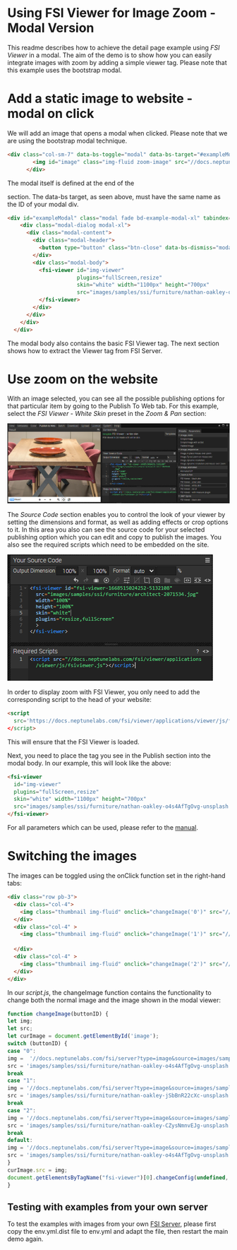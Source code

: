 # Using FSI Viewer for Image Zoom - Modal Version

This readme describes how to achieve the detail page example using *FSI Viewer* in a modal.
The aim of the demo is to show how you can easily integrate images with zoom by adding a simple viewer tag.
Please note that this example uses the bootstrap modal.

# Add a static image to website - modal on click
We will add an image that opens a modal when clicked. Please note that we are using the bootstrap modal technique.
```html
<div class="col-sm-7" data-bs-toggle="modal" data-bs-target="#exampleModal" >
        <img id="image" class="img-fluid zoom-image" src="//docs.neptunelabs.com/fsi/server?type=image&source=images/samples/ssi/furniture/nathan-oakley-o4s4AfTgOvg-unsplash.jpg&width=940" width="940" alt="">
      </div>
```

The modal itself is defined at the end of the <main> section.
The data-bs target, as seen above, must have the same name as the ID of your modal div.

```html
<div id="exampleModal" class="modal fade bd-example-modal-xl" tabindex="-1" role="dialog" aria-labelledby="myExtraLargeModalLabel" aria-hidden="true">
    <div class="modal-dialog modal-xl">
      <div class="modal-content">
        <div class="modal-header">
          <button type="button" class="btn-close" data-bs-dismiss="modal" aria-label="Close"></button>
        </div>
        <div class="modal-body">
          <fsi-viewer id="img-viewer"
                      plugins="fullScreen,resize"
                      skin="white" width="1100px" height="700px"
                      src="images/samples/ssi/furniture/nathan-oakley-o4s4AfTgOvg-unsplash.jpg">
          </fsi-viewer>
        </div>
      </div>
    </div>
  </div>
```
The modal body also contains the basic FSI Viewer tag.
The next section shows how to extract the Viewer tag from FSI Server.

# Use zoom on the website
With an image selected, you can see all the possible publishing options for that particular item by going to the Publish To Web tab.
For this example, select the *FSI Viewer - White Skin* preset in the *Zoom & Pan* section:

![Config Image](readme-modal-1.png)

The *Source Code* section enables you to control the look of your viewer by setting the dimensions and format, as well as adding effects or crop options to it.
In this area you also can see the source code for your selected publishing option which you can edit and copy to publish the images.
You also see the required scripts which need to be embedded on the site.

![Config Image](readme-modal-2.png)

In order to display zoom with FSI Viewer, you only need to add the corresponding script
to the head of your website:

```html
<script
  src='https://docs.neptunelabs.com/fsi/viewer/applications/viewer/js/fsiviewer.js'
</script>
```
This will ensure that the FSI Viewer is loaded.

Next, you need to place the *<fsi-viewer>* tag you see in the Publish section into the modal body.
In our example, this will look like the above:

```html
<fsi-viewer
  id="img-viewer"
  plugins="fullScreen,resize"
  skin="white" width="1100px" height="700px"
  src="images/samples/ssi/furniture/nathan-oakley-o4s4AfTgOvg-unsplash.jpg">
</fsi-viewer>
```

For all parameters which can be used, please refer to the [manual](https://docs.neptunelabs.com/fsi-viewer/latest/fsi-viewer).

# Switching the images
The images can be toggled using the onClick function set in the right-hand tabs:

```html
<div class="row pb-3">
  <div class="col-4">
    <img class="thumbnail img-fluid" onclick="changeImage('0')" src="//docs.neptunelabs.com/fsi/server?type=image&source=images/samples/ssi/furniture/nathan-oakley-o4s4AfTgOvg-unsplash.jpg&width=150&rect=0.15187,0,0.84813,1" width="150" alt="">
  </div>
  <div class="col-4" >
    <img class="thumbnail img-fluid" onclick="changeImage('1')" src="//docs.neptunelabs.com/fsi/server?type=image&source=images/samples/ssi/furniture/nathan-oakley-jSbBnR22cXc-unsplash.jpg&width=150&rect=0,0.29634,1,0.66709" width="150" alt="">

  </div>
  <div class="col-4" >
    <img class="thumbnail img-fluid" onclick="changeImage('2')" src="//docs.neptunelabs.com/fsi/server?type=image&source=images/samples/ssi/furniture/nathan-oakley-CZysNmnvEJg-unsplash.jpg&width=150&rect=0.25612,0,0.74388,0.99622" width="150" alt="">
  </div>
</div>
```
In our *script.js*, the changeImage function contains the functionality to change both the normal image and the image shown in the modal viewer:

```javascript
function changeImage(buttonID) {
let img;
let src;
let curImage = document.getElementById('image');
switch (buttonID) {
case "0":
img =  '//docs.neptunelabs.com/fsi/server?type=image&source=images/samples/ssi/furniture/nathan-oakley-o4s4AfTgOvg-unsplash.jpg&width=940';
src = 'images/samples/ssi/furniture/nathan-oakley-o4s4AfTgOvg-unsplash.jpg';
break
case "1":
img = '//docs.neptunelabs.com/fsi/server?type=image&source=images/samples/ssi/furniture/nathan-oakley-jSbBnR22cXc-unsplash.jpg&width=940&rect=0,0.29634,1,0.66709';
src = 'images/samples/ssi/furniture/nathan-oakley-jSbBnR22cXc-unsplash.jpg';
break
case "2":
img = '//docs.neptunelabs.com/fsi/server?type=image&source=images/samples/ssi/furniture/nathan-oakley-CZysNmnvEJg-unsplash.jpg&width=940';
src = 'images/samples/ssi/furniture/nathan-oakley-CZysNmnvEJg-unsplash.jpg';
break
default:
img = '//docs.neptunelabs.com/fsi/server?type=image&source=images/samples/ssi/furniture/nathan-oakley-o4s4AfTgOvg-unsplash.jpg&width=940';
src = 'images/samples/ssi/furniture/nathan-oakley-o4s4AfTgOvg-unsplash.jpg';
}
curImage.src = img;
document.getElementsByTagName("fsi-viewer")[0].changeConfig(undefined, {imagesrc: src});
}
```

## Testing with examples from your own server

To test the examples with images from your own [FSI Server](https://www.neptunelabs.com/fsi-server/), please first copy the env.yml.dist file to env.yml and adapt the file, then restart the main demo again.
